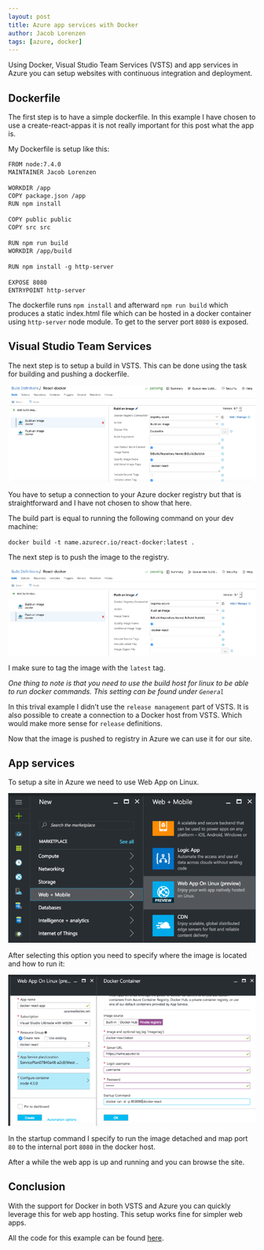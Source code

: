 ```yaml
---
layout: post
title: Azure app services with Docker
author: Jacob Lorenzen
tags: [azure, docker]
---
```

Using Docker, Visual Studio Team Services (VSTS) and app services in Azure you can setup websites with continuous integration and deployment.

## Dockerfile

The first step is to have a simple dockerfile. In this example I have chosen to use a create-react-appas it is not really important for this post what the app is.

My Dockerfile is setup like this:

```docker
FROM node:7.4.0
MAINTAINER Jacob Lorenzen

WORKDIR /app
COPY package.json /app
RUN npm install

COPY public public
COPY src src

RUN npm run build
WORKDIR /app/build

RUN npm install -g http-server

EXPOSE 8080
ENTRYPOINT http-server
```

The dockerfile runs `npm install` and afterward `npm run build` which produces a static index.html file which can be hosted in a docker container using `http-server` node module. To get to the server port `8080` is exposed.

## Visual Studio Team Services

The next step is to setup a build in VSTS. This can be done using the task for building and pushing a dockerfile.

![vsts](/assets/images/vsts.png)

You have to setup a connection to your Azure docker registry but that is straightforward and I have not chosen to show that here.

The build part is equal to running the following command on your dev machine:

`docker build -t name.azurecr.io/react-docker:latest .`

The next step is to push the image to the registry.

![registry](/assets/images/registry.png)

I make sure to tag the image with the `latest` tag.

_One thing to note is that you need to use the build host for linux to be able to run docker commands. This setting can be found under `General`_

In this trival example I didn’t use the `release management` part of VSTS. It is also possible to create a connection to a Docker host from VSTS. Which would make more sense for `release` definitions.

Now that the image is pushed to registry in Azure we can use it for our site.

## App services

To setup a site in Azure we need to use Web App on Linux.

![appservice](/assets/images/appservice.png)

After selecting this option you need to specify where the image is located and how to run it:

![appservice linux](/assets/images/appservicelinux.png)

In the startup command I specify to run the image detached and map port `80` to the internal port `8080` in the docker host.

After a while the web app is up and running and you can browse the site.

## Conclusion

With the support for Docker in both VSTS and Azure you can quickly leverage this for web app hosting. This setup works fine for simpler web apps.

All the code for this example can be found [here](https://github.com/Jaxwood/docker-react).